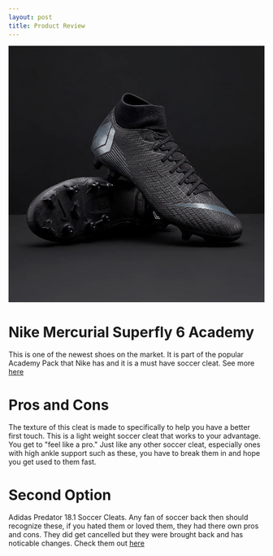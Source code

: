 ```yaml
---
layout: post
title: Product Review
---
```


![Product](/images/187768.jpg)

# Nike Mercurial Superfly 6 Academy 

This is one of the newest shoes on the market. It is part of the popular Academy Pack that Nike has and it is a must have soccer cleat. See more [here](https://www.nike.com/t/mercurial-superfly-6-academy-mg-multi-ground-soccer-cleat-nBVALo/AH7362-001?cp=usns_us_nike_300918_ho18_aw_kw_xcat_serve_fm_x_x_x_x_x_x_x_x_x__x_x_x_dfa&gclid=EAIaIQobChMI1JzR6Pua3wIVCz9pCh2NBglJEAQYASABEgJQhfD_BwE&gclsrc=aw.ds)  

# Pros and Cons 

The texture of this cleat is made to specifically to help you have a better first touch. This is a light weight soccer cleat that works to your advantage. You get to "feel like a pro." Just like any other soccer cleat, especially ones with high ankle support such as these, you have to break them in and hope you get used to them fast.

# Second Option

Adidas Predator 18.1 Soccer Cleats. Any fan of soccer back then should recognize these, if you hated them or loved them, they had there own pros and cons. They did get cancelled but they were brought back and has noticable changes. Check them out [here](https://www.dickssportinggoods.com/p/adidas-mens-predator-18-1-fg-soccer-cleats-18adimprdtr181fgbclt/18adimprdtr181fgbclt?camp=CSE:DSG_pg1053170369_ecom_PLA_452&msclkid=8bfdf908d0801a263954a51928205de6)


